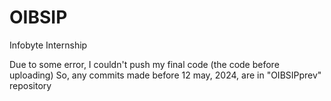 # OIBSIP
Infobyte Internship

Due to some error, I couldn't push my final code (the code before uploading)
So, any commits made before 12 may, 2024, are in "OIBSIPprev" repository
